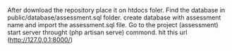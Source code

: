 After download the repository place it on htdocs foler.
Find the database in public/database/assessment.sql folder. create database with assessment name and import the assessment.sql file.
Go to the project (assessment) start server throught (php artisan serve) commond.
hit this url (http://127.0.0.1:8000/)
